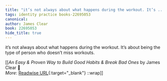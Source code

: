 ```yaml
---
title: "it’s not always about what happens during the workout. It’s ..."
tags: identity practice books-22695053
canonical: 
author: James Clear
book: 22695053
hide_title: true
---
```


it’s not always about what happens during the workout. It’s about being the type of person who doesn’t miss workouts.


[[<cite>_An Easy & Proven Way to Build Good Habits & Break Bad Ones_</cite> by James Clear 📕<br>
_More_: [Readwise URL](https://readwise.io/open/446271376){:target="_blank"}
::wrap]]